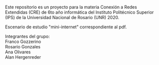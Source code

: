 Este repositorio es un proyecto para la materia Conexión a Redes Extendidas (CRE) de 6to año informática del Instituto Politécnico Superior (IPS) de la Universidad Nacional de Rosario (UNR) 2020.

Escenario de estudio "mini-internet" correspondiente al pdf.

Integrantes del grupo:<br>
Franco Gozzerino<br>
Rosario Gonzales<br>
Ana Olivares<br>
Alan Hergenreder<br>
